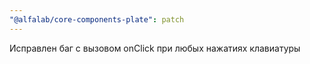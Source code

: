 ```yaml
---
"@alfalab/core-components-plate": patch
---
```


Исправлен баг с вызовом onClick при любых нажатиях клавиатуры
